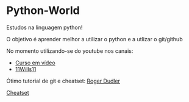 # Python-World #

Estudos na linguagem python! 

O objetivo é aprender melhor a utilizar o python e a utlizar o git/github

No momento utilizando-se do youtube nos canais: 
 * [Curso em vídeo](https://www.youtube.com/user/cursosemvideo "Curso em vídeo")
 * [11Wills11](https://www.youtube.com/user/11Wills11 "Wills")


Ótimo tutorial de git e cheatset: [Roger Dudler](https://rogerdudler.github.io/git-guide/index.pt_BR.html "Roger Dudler")

[Cheatset](https://github.com/tchapi/markdown-cheatsheet/blob/master/README.md)
